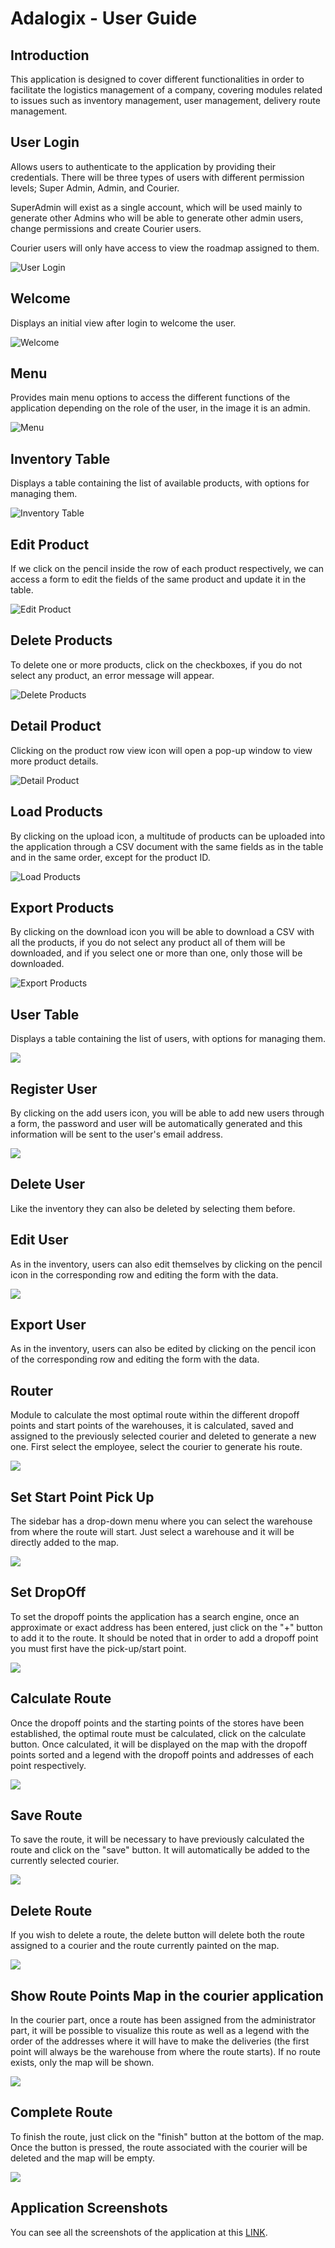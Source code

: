 # Adalogix - User Guide

## Introduction
This application is designed to cover different functionalities in order to facilitate the logistics management of a company, covering modules related to issues such as inventory management, user management, delivery route management.

## User Login
Allows users to authenticate to the application by providing their credentials. There will be three types of users with different permission levels; Super Admin, Admin, and Courier.

SuperAdmin will exist as a single account, which will be used mainly to generate other Admins who will be able to generate other admin users, change permissions and create Courier users.

Courier users will only have access to view the roadmap assigned to them.

![User Login](img/screenshot1.png)

## Welcome
Displays an initial view after login to welcome the user.

![Welcome](img/screenshot2.png)

## Menu
Provides main menu options to access the different functions of the application depending on the role of the user, in the image it is an admin.

![Menu](img/screenshot3.png)

## Inventory Table
Displays a table containing the list of available products, with options for managing them.

![Inventory Table](img/screenshot4.png)

## Edit Product
If we click on the pencil inside the row of each product respectively, we can access a form to edit the fields of the same product and update it in the table.

![Edit Product](img/screenshot5.png)

## Delete Products
To delete one or more products, click on the checkboxes, if you do not select any product, an error message will appear.

![Delete Products](img/screenshot9.png)

## Detail Product
Clicking on the product row view icon will open a pop-up window to view more product details.

![Detail Product](img/screenshot7.png)

## Load Products
By clicking on the upload icon, a multitude of products can be uploaded into the application through a CSV document with the same fields as in the table and in the same order, except for the product ID.

![Load Products](img/screenshot11.png)

## Export Products
By clicking on the download icon you will be able to download a CSV with all the products, if you do not select any product all of them will be downloaded, and if you select one or more than one, only those will be downloaded.

![Export Products](img/screenshot10.png)

## User Table
Displays a table containing the list of users, with options for managing them.

![](img/screenshot24.png)

## Register User
By clicking on the add users icon, you will be able to add new users through a form, the password and user will be automatically generated and this information will be sent to the user's email address.

![](img/screenshot13.png)

## Delete User
Like the inventory they can also be deleted by selecting them before.

## Edit User
As in the inventory, users can also edit themselves by clicking on the pencil icon in the corresponding row and editing the form with the data. 

![](img/screenshot12.png)

## Export User
As in the inventory, users can also be edited by clicking on the pencil icon of the corresponding row and editing the form with the data.

## Router
Module to calculate the most optimal route within the different dropoff points and start points of the warehouses, it is calculated, saved and assigned to the previously selected courier and deleted to generate a new one. First select the employee, select the courier to generate his route.

![](img/screenshot15.png)

## Set Start Point Pick Up
The sidebar has a drop-down menu where you can select the warehouse from where the route will start. Just select a warehouse and it will be directly added to the map.

![](img/screenshot16.png)

## Set DropOff
To set the dropoff points the application has a search engine, once an approximate or exact address has been entered, just click on the "+" button to add it to the route. It should be noted that in order to add a dropoff point you must first have the pick-up/start point.

![](img/screenshot16.png)

## Calculate Route
Once the dropoff points and the starting points of the stores have been established, the optimal route must be calculated, click on the calculate button. Once calculated, it will be displayed on the map with the dropoff points sorted and a legend with the dropoff points and addresses of each point respectively.

![](img/screenshot17.png)

## Save Route
To save the route, it will be necessary to have previously calculated the route and click on the "save" button.  It will automatically be added to the currently selected courier.

![](img/screenshot18.png)

## Delete Route
If you wish to delete a route, the delete button will delete both the route assigned to a courier and the route currently painted on the map.

![](img/screenshot19.png)

## Show Route Points Map in the courier application
In the courier part, once a route has been assigned from the administrator part, it will be possible to visualize this route as well as a legend with the order of the addresses where it will have to make the deliveries (the first point will always be the warehouse from where the route starts). If no route exists, only the map will be shown.

![](img/screenshot21.png)

## Complete Route
To finish the route, just click on the "finish" button at the bottom of the map. Once the button is pressed, the route associated with the courier will be deleted and the map will be empty.

![](img/screenshot22.png)

## Application Screenshots

You can see all the screenshots of the application at this [LINK](img/).
